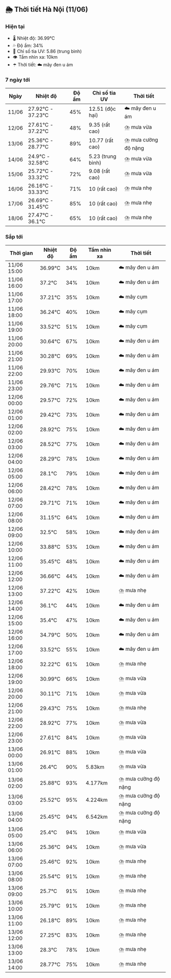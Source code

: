 ## 🌦️ Thời tiết Hà Nội (11/06)

### Hiện tại

- 🌡️ Nhiệt độ: 36.99℃
- 💦 Độ ẩm: 34%
- 🌟 Chỉ số tia UV: 5.86 (trung bình)
- 👁️ Tầm nhìn xa: 10km
- ☂️ Thời tiết: ☁️ mây đen u ám

### 7 ngày tới

| Ngày | Nhiệt độ | Độ ẩm | Chỉ số tia UV | Thời tiết |
| --- | --- | --- | --- | --- |
| 11/06 | 27.92℃ - 37.23℃ | 45% | 12.51 (độc hại) | ☁️ mây đen u ám |
| 12/06 | 27.61℃ - 37.22℃ | 48% | 9.35 (rất cao) | ⛈️ mưa vừa |
| 13/06 | 25.36℃ - 28.77℃ | 89% | 10.77 (rất cao) | ⛈️ mưa cường độ nặng |
| 14/06 | 24.9℃ - 32.58℃ | 64% | 5.23 (trung bình) | ⛈️ mưa vừa |
| 15/06 | 25.72℃ - 33.32℃ | 72% | 9.08 (rất cao) | ⛈️ mưa vừa |
| 16/06 | 26.16℃ - 33.33℃ | 71% | 10 (rất cao) | ⛈️ mưa nhẹ |
| 17/06 | 26.69℃ - 31.45℃ | 85% | 10 (rất cao) | ⛈️ mưa nhẹ |
| 18/06 | 27.47℃ - 36.1℃ | 65% | 10 (rất cao) | ⛈️ mưa nhẹ |

### Sắp tới

| Thời gian | Nhiệt độ | Độ ẩm | Tầm nhìn xa | Thời tiết |
| --- | --- | --- | --- | --- |
| 11/06 15:00 | 36.99℃ | 34% | 10km | ☁️ mây đen u ám |
| 11/06 16:00 | 37.2℃ | 34% | 10km | ☁️ mây đen u ám |
| 11/06 17:00 | 37.21℃ | 35% | 10km | ☁️ mây cụm |
| 11/06 18:00 | 36.24℃ | 40% | 10km | ☁️ mây cụm |
| 11/06 19:00 | 33.52℃ | 51% | 10km | ☁️ mây cụm |
| 11/06 20:00 | 30.64℃ | 67% | 10km | ☁️ mây đen u ám |
| 11/06 21:00 | 30.28℃ | 69% | 10km | ☁️ mây đen u ám |
| 11/06 22:00 | 29.93℃ | 70% | 10km | ☁️ mây đen u ám |
| 11/06 23:00 | 29.76℃ | 71% | 10km | ☁️ mây đen u ám |
| 12/06 00:00 | 29.57℃ | 72% | 10km | ☁️ mây đen u ám |
| 12/06 01:00 | 29.42℃ | 73% | 10km | ☁️ mây đen u ám |
| 12/06 02:00 | 28.92℃ | 75% | 10km | ☁️ mây đen u ám |
| 12/06 03:00 | 28.52℃ | 77% | 10km | ☁️ mây đen u ám |
| 12/06 04:00 | 28.29℃ | 78% | 10km | ☁️ mây đen u ám |
| 12/06 05:00 | 28.1℃ | 79% | 10km | ☁️ mây đen u ám |
| 12/06 06:00 | 28.42℃ | 78% | 10km | ☁️ mây đen u ám |
| 12/06 07:00 | 29.71℃ | 71% | 10km | ☁️ mây đen u ám |
| 12/06 08:00 | 31.15℃ | 64% | 10km | ☁️ mây đen u ám |
| 12/06 09:00 | 32.5℃ | 58% | 10km | ☁️ mây đen u ám |
| 12/06 10:00 | 33.88℃ | 53% | 10km | ☁️ mây đen u ám |
| 12/06 11:00 | 35.45℃ | 48% | 10km | ☁️ mây đen u ám |
| 12/06 12:00 | 36.66℃ | 44% | 10km | ☁️ mây đen u ám |
| 12/06 13:00 | 37.22℃ | 42% | 10km | ⛈️ mưa nhẹ |
| 12/06 14:00 | 36.1℃ | 44% | 10km | ☁️ mây đen u ám |
| 12/06 15:00 | 35.4℃ | 47% | 10km | ☁️ mây đen u ám |
| 12/06 16:00 | 34.79℃ | 50% | 10km | ☁️ mây đen u ám |
| 12/06 17:00 | 33.52℃ | 55% | 10km | ☁️ mây đen u ám |
| 12/06 18:00 | 32.22℃ | 61% | 10km | ⛈️ mưa nhẹ |
| 12/06 19:00 | 30.99℃ | 66% | 10km | ⛈️ mưa vừa |
| 12/06 20:00 | 30.11℃ | 71% | 10km | ⛈️ mưa vừa |
| 12/06 21:00 | 29.43℃ | 75% | 10km | ⛈️ mưa nhẹ |
| 12/06 22:00 | 28.92℃ | 77% | 10km | ⛈️ mưa vừa |
| 12/06 23:00 | 27.61℃ | 84% | 10km | ⛈️ mưa vừa |
| 13/06 00:00 | 26.91℃ | 88% | 10km | ⛈️ mưa vừa |
| 13/06 01:00 | 26.4℃ | 90% | 5.83km | ⛈️ mưa vừa |
| 13/06 02:00 | 25.88℃ | 93% | 4.177km | ⛈️ mưa cường độ nặng |
| 13/06 03:00 | 25.52℃ | 95% | 4.224km | ⛈️ mưa cường độ nặng |
| 13/06 04:00 | 25.45℃ | 94% | 6.542km | ⛈️ mưa cường độ nặng |
| 13/06 05:00 | 25.4℃ | 94% | 10km | ⛈️ mưa vừa |
| 13/06 06:00 | 25.36℃ | 94% | 10km | ⛈️ mưa vừa |
| 13/06 07:00 | 25.46℃ | 92% | 10km | ⛈️ mưa nhẹ |
| 13/06 08:00 | 25.54℃ | 91% | 10km | ⛈️ mưa nhẹ |
| 13/06 09:00 | 25.7℃ | 91% | 10km | ⛈️ mưa nhẹ |
| 13/06 10:00 | 25.79℃ | 91% | 10km | ⛈️ mưa nhẹ |
| 13/06 11:00 | 26.18℃ | 89% | 10km | ⛈️ mưa nhẹ |
| 13/06 12:00 | 27.25℃ | 83% | 10km | ⛈️ mưa nhẹ |
| 13/06 13:00 | 28.3℃ | 78% | 10km | ⛈️ mưa nhẹ |
| 13/06 14:00 | 28.77℃ | 75% | 10km | ⛈️ mưa nhẹ |
